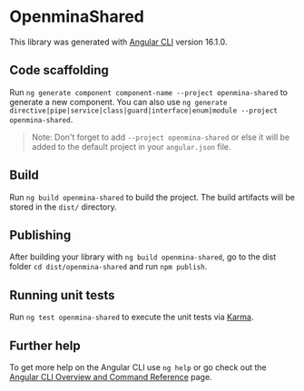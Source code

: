 # OpenminaShared

This library was generated with [Angular CLI](https://github.com/angular/angular-cli) version 16.1.0.

## Code scaffolding

Run `ng generate component component-name --project openmina-shared` to generate a new component. You can also use `ng generate directive|pipe|service|class|guard|interface|enum|module --project openmina-shared`.
> Note: Don't forget to add `--project openmina-shared` or else it will be added to the default project in your `angular.json` file. 

## Build

Run `ng build openmina-shared` to build the project. The build artifacts will be stored in the `dist/` directory.

## Publishing

After building your library with `ng build openmina-shared`, go to the dist folder `cd dist/openmina-shared` and run `npm publish`.

## Running unit tests

Run `ng test openmina-shared` to execute the unit tests via [Karma](https://karma-runner.github.io).

## Further help

To get more help on the Angular CLI use `ng help` or go check out the [Angular CLI Overview and Command Reference](https://angular.io/cli) page.
